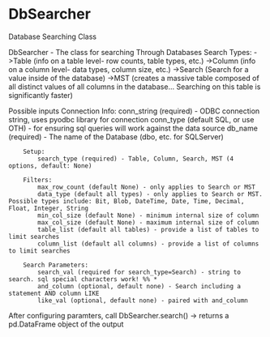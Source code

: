 # DbSearcher
Database Searching Class

DbSearcher - The class for searching Through Databases
        Search Types: ->Table (info on a table level- row counts, table types, etc.)
                      ->Column (info on a column level- data types, column size, etc.)
                      ->Search (Search for a value inside of the database)
                      ->MST (creates a massive table composed of all distinct values of all columns in the database...
                             Searching on this table is significantly faster)
                             
Possible inputs
        Connection Info:
            conn_string (required) - ODBC connection string, uses pyodbc library for connection
            conn_type (default SQL, or use OTH) - for ensuring sql queries will work against the data source
            db_name  (required) - The name of the Database (dbo, etc. for SQLServer)
            
        Setup:
            search_type (required) - Table, Column, Search, MST (4 options, default: None)
        
        Filters:
            max_row_count (default None) - only applies to Search or MST
            data_type (default all types) - only applies to Search or MST. Possible types include: Bit, Blob, DateTime, Date, Time, Decimal, Float, Integer, String
            min_col_size (default None) - minimum internal size of column
            max_col_size (default None) - maximum internal size of column 
            table_list (default all tables) - provide a list of tables to limit searches
            column_list (default all columns) - provide a list of columns to limit searches
            
        Search Parameters:
            search_val (required for search_type=Search) - string to search. sql special characters work! %% *
            and_column (optional, default none) - Search including a statement AND column LIKE
            like_val (optional, default none) - paired with and_column  
            
After configuring paramters, call DbSearcher.search()
            -> returns a pd.DataFrame object of the output
